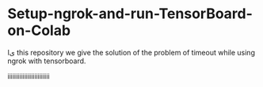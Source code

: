 # Setup-ngrok-and-run-TensorBoard-on-Colab
Iى this repository we give the solution of the problem of timeout while using ngrok with tensorboard.



iiiiiiiiiiiiiiiiiiiiiiiii
